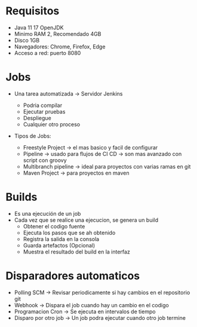 
# Requisitos
- Java 11 17 OpenJDK
- Minimo RAM 2, Recomendado 4GB
- Disco 1GB
- Navegadores: Chrome, Firefox, Edge
- Acceso a red: puerto 8080

# Jobs
- Una tarea automatizada -> Servidor Jenkins
    - Podria compilar
    - Ejecutar pruebas
    - Despliegue
    - Cualquier otro proceso

- Tipos de Jobs:
    - Freestyle Project -> el mas basico y facil de configurar
    - Pipeline -> usado para flujos de CI CD -> son mas avanzado con script con groovy
    - Multibranch pipeline -> ideal para proyectos con varias ramas en git
    - Maven Project -> para proyectos en maven

# Builds
- Es una ejecución de un job
- Cada vez que se realice una ejecucion, se genera un build
    - Obtener el codigo fuente
    - Ejecuta los pasos que se ah obtenido
    - Registra la salida en la consola
    - Guarda artefactos (Opcional)
    - Muestra el resultado del build en la interfaz

# Disparadores automaticos
- Polling SCM -> Revisar periodicamente si hay cambios en el repositorio git
- Webhook -> Dispara el job cuando hay un cambio en el codigo
- Programacion Cron -> Se ejecuta en intervalos de tiempo
- Disparo por otro job -> Un job podra ejecutar cuando otro job termine